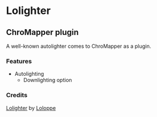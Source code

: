 # Lolighter

## ChroMapper plugin

A well-known autolighter comes to ChroMapper as a plugin.

### Features

-   Autolighting
    -   Downlighting option

### Credits

[Lolighter](https://github.com/Loloppe/Lolighter) by [Loloppe](https://github.com/Loloppe)
